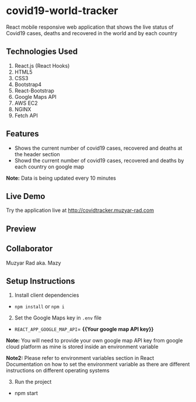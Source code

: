 # covid19-world-tracker

React mobile responsive web application that shows the live status of Covid19 cases, deaths and recovered in the world and by each country

## Technologies Used

1. React.js (React Hooks)
2. HTML5
3. CSS3
4. Bootstrap4
5. React-Bootstrap
6. Google Maps API
7. AWS EC2
8. NGINX
9. Fetch API

## Features

- Shows the current number of covid19 cases, recovered and deaths at the header section 
- Showd the current number of covid19 cases, recovered and deaths by each country on google map

**Note:** Data is being updated every 10 minutes

## Live Demo

Try the application live at http://covidtracker.muzyar-rad.com

## Preview




## Collaborator 

Muzyar Rad aka. Mazy

## Setup Instructions

1. Install client dependencies

- `npm install` or `npm i`

2. Set the Google Maps key in `.env` file

- `REACT_APP_GOOGLE_MAP_API`= **{{Your google map API key}}**

**Note:** You will need to provide your own google map API key from google cloud platform as mine is stored inside an environment variable

**Note2:** Please refer to environment variables section in React Documentation on how to set the environment variable as there are different instructions on different operating systems

3. Run the project 

- npm start

